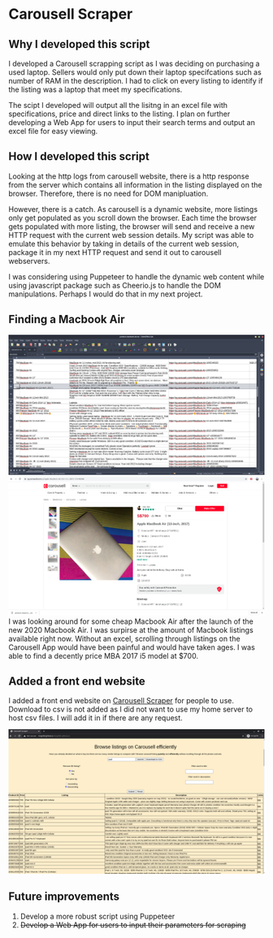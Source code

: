 # Carousell Scraper

## Why I developed this script
I developed a Carousell scrapping script as I was deciding on purchasing a used laptop. Sellers would only put down their laptop specifcations such as number of  RAM in the description.
I had to click on every listing to identify if the listing was a laptop that meet my specifications.

The scipt I developed will output all the lisitng in an excel file with specifications, price and direct links to the listing. I plan on further developing a Web App for users to input their search terms and output an excel file for easy viewing.  

## How I developed this script
Looking at the http logs from carousell website, there is a http response from the server which contains all information in the listing displayed on the browser. Therefore, there is no need for DOM manipluation.

However, there is a catch. As carousell is a dynamic website, more listings only get populated as you scroll down the browser. Each time the browser gets populated with more listing, the browser will send and receive a new HTTP request with the current web session details. My script was able to emulate this behavior by taking in details of the current web session, package it in my next HTTP request and send it out to carousell webservers. 

I was considering using Puppeteer to handle the dynamic web content while using javascript package such as Cheerio.js to handle the DOM manipulations. Perhaps I would do that in my next project.

## Finding a Macbook Air
![Excel Screenshot](/screenshots/Excel_Screenshot.png)
![Excel Screenshot](/screenshots/Carousell_Screenshot.png)
I was looking around for some cheap Macbook Air after the launch of the new 2020 Macbook Air. I was surpirse at the amount of Macbook listings available right now. Without an excel, scrolling through listings on the Carousell App would have been painful and would have taken ages. I was able to find a decently price MBA 2017 i5 model at $700.  

## Added a front end website
I added a front end website on [Carousell Scraper](https://kingsfall.github.io/kingsfall-github.io/) for people to use. Download to csv is not added as I did not want to use my home server to host csv files. I will add it in if there are any request.

![Website Screenshot](/screenshots/Carousell_Website.png)

## Future improvements
1. Develop a more robust script using Puppeteer
2. ~~Develop a Web App for users to input their parameters for scraping~~
